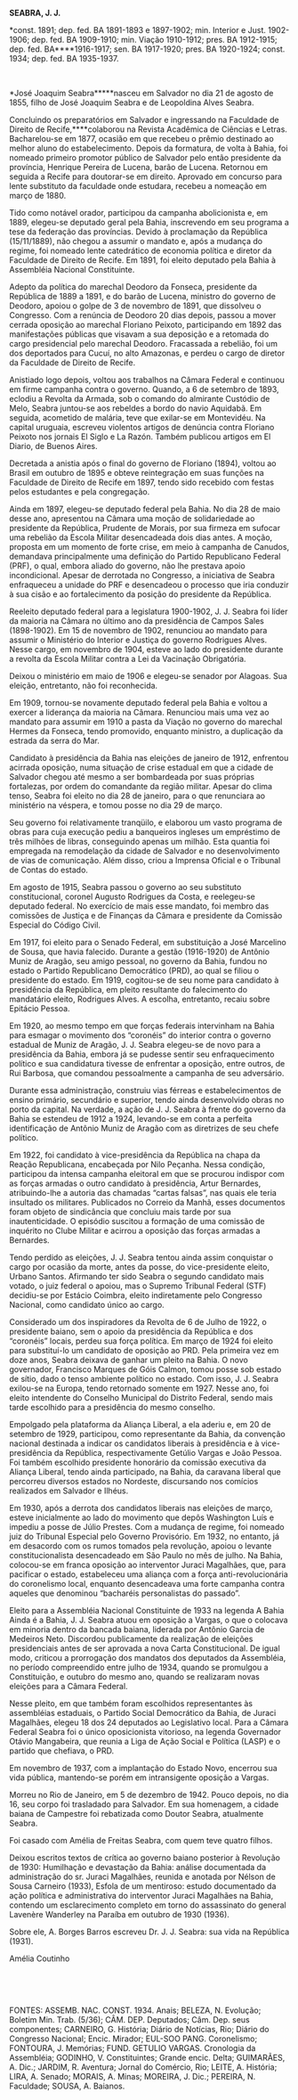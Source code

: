 **SEABRA, J. J.**

\*const. 1891; dep. fed. BA 1891-1893 e 1897-1902; min. Interior e Just.
1902-1906; dep. fed. BA 1909-1910; min. Viação 1910-1912; pres. BA
1912-1915; dep. fed. BA****1916-1917; sen. BA 1917-1920; pres. BA
1920-1924; const. 1934; dep. fed. BA 1935-1937.

 

*José Joaquim Seabra*****nasceu em Salvador no dia 21 de agosto de 1855,
filho de José Joaquim Seabra e de Leopoldina Alves Seabra.

Concluindo os preparatórios em Salvador e ingressando na Faculdade de
Direito de Recife,****colaborou na Revista Acadêmica de Ciências e
Letras. Bacharelou-se em 1877, ocasião em que recebeu o prêmio destinado
ao melhor aluno do estabelecimento. Depois da formatura, de volta à
Bahia, foi nomeado primeiro promotor público de Salvador pelo então
presidente da província, Henrique Pereira de Lucena, barão de Lucena.
Retornou em seguida a Recife para doutorar-se em direito. Aprovado em
concurso para lente substituto da faculdade onde estudara, recebeu a
nomeação em março de 1880.

Tido como notável orador, participou da campanha abolicionista e, em
1889, elegeu-se deputado geral pela Bahia, inscrevendo em seu programa a
tese da federação das províncias. Devido à proclamação da República
(15/11/1889), não chegou a assumir o mandato e, após a mudança do
regime, foi nomeado lente catedrático de economia política e diretor da
Faculdade de Direito de Recife. Em 1891, foi eleito deputado pela Bahia
à Assembléia Nacional Constituinte.

Adepto da política do marechal Deodoro da Fonseca, presidente da
República de 1889 a 1891, e do barão de Lucena, ministro do governo de
Deodoro, apoiou o golpe de 3 de novembro de 1891, que dissolveu o
Congresso. Com a renúncia de Deodoro 20 dias depois, passou a mover
cerrada oposição ao marechal Floriano Peixoto, participando em 1892 das
manifestações públicas que visavam a sua deposição e a retomada do cargo
presidencial pelo marechal Deodoro. Fracassada a rebelião, foi um dos
deportados para Cucuí, no alto Amazonas, e perdeu o cargo de diretor da
Faculdade de Direito de Recife.

Anistiado logo depois, voltou aos trabalhos na Câmara Federal e
continuou em firme campanha contra o governo. Quando, a 6 de setembro de
1893, eclodiu a Revolta da Armada, sob o comando do almirante Custódio
de Melo, Seabra juntou-se aos rebeldes a bordo do navio Aquidabã. Em
seguida, acometido de malária, teve que exilar-se em Montevidéu. Na
capital uruguaia, escreveu violentos artigos de denúncia contra Floriano
Peixoto nos jornais El Siglo e La Razón. Também publicou artigos em El
Diario, de Buenos Aires.

Decretada a anistia após o final do governo de Floriano (1894), voltou
ao Brasil em outubro de 1895 e obteve reintegração em suas funções na
Faculdade de Direito de Recife em 1897, tendo sido recebido com festas
pelos estudantes e pela congregação.

Ainda em 1897, elegeu-se deputado federal pela Bahia. No dia 28 de maio
desse ano, apresentou na Câmara uma moção de solidariedade ao presidente
da República, Prudente de Morais, por sua firmeza em sufocar uma
rebelião da Escola Militar desencadeada dois dias antes. A moção,
proposta em um momento de forte crise, em meio à campanha de Canudos,
demandava principalmente uma definição do Partido Republicano Federal
(PRF), o qual, embora aliado do governo, não lhe prestava apoio
incondicional. Apesar de derrotada no Congresso, a iniciativa de Seabra
enfraqueceu a unidade do PRF e desencadeou o processo que iria conduzir
à sua cisão e ao fortalecimento da posição do presidente da República.

Reeleito deputado federal para a legislatura 1900-1902, J. J. Seabra foi
líder da maioria na Câmara no último ano da presidência de Campos Sales
(1898-1902). Em 15 de novembro de 1902, renunciou ao mandato para
assumir o Ministério do Interior e Justiça do governo Rodrigues Alves.
Nesse cargo, em novembro de 1904, esteve ao lado do presidente durante a
revolta da Escola Militar contra a Lei da Vacinação Obrigatória.

Deixou o ministério em maio de 1906 e elegeu-se senador por Alagoas. Sua
eleição, entretanto, não foi reconhecida.

Em 1909, tornou-se novamente deputado federal pela Bahia e voltou a
exercer a liderança da maioria na Câmara. Renunciou mais uma vez ao
mandato para assumir em 1910 a pasta da Viação no governo do marechal
Hermes da Fonseca, tendo promovido, enquanto ministro, a duplicação da
estrada da serra do Mar.

Candidato à presidência da Bahia nas eleições de janeiro de 1912,
enfrentou acirrada oposição, numa situação de crise estadual em que a
cidade de Salvador chegou até mesmo a ser bombardeada por suas próprias
fortalezas, por ordem do comandante da região militar. Apesar do clima
tenso, Seabra foi eleito no dia 28 de janeiro, para o que renunciara ao
ministério na véspera, e tomou posse no dia 29 de março.

Seu governo foi relativamente tranqüilo, e elaborou um vasto programa de
obras para cuja execução pediu a banqueiros ingleses um empréstimo de
três milhões de libras, conseguindo apenas um milhão. Esta quantia foi
empregada na remodelação da cidade de Salvador e no desenvolvimento de
vias de comunicação. Além disso, criou a Imprensa Oficial e o Tribunal
de Contas do estado.

Em agosto de 1915, Seabra passou o governo ao seu substituto
constitucional, coronel Augusto Rodrigues da Costa, e reelegeu-se
deputado federal. No exercício de mais esse mandato, foi membro das
comissões de Justiça e de Finanças da Câmara e presidente da Comissão
Especial do Código Civil.

Em 1917, foi eleito para o Senado Federal, em substituição a José
Marcelino de Sousa, que havia falecido. Durante a gestão (1916-1920) de
Antônio Muniz de Aragão, seu amigo pessoal, no governo da Bahia, fundou
no estado o Partido Republicano Democrático (PRD), ao qual se filiou o
presidente do estado. Em 1919, cogitou-se de seu nome para candidato à
presidência da República, em pleito resultante do falecimento do
mandatário eleito, Rodrigues Alves. A escolha, entretanto, recaiu sobre
Epitácio Pessoa.

Em 1920, ao mesmo tempo em que forças federais intervinham na Bahia para
esmagar o movimento dos “coronéis” do interior contra o governo estadual
de Muniz de Aragão, J. J. Seabra elegeu-se de novo para a presidência da
Bahia, embora já se pudesse sentir seu enfraquecimento político e sua
candidatura tivesse de enfrentar a oposição, entre outros, de Rui
Barbosa, que comandou pessoalmente a campanha de seu adversário.

Durante essa administração, construiu vias férreas e estabelecimentos de
ensino primário, secundário e superior, tendo ainda desenvolvido obras
no porto da capital. Na verdade, a ação de J. J. Seabra à frente do
governo da Bahia se estendeu de 1912 a 1924, levando-se em conta a
perfeita identificação de Antônio Muniz de Aragão com as diretrizes de
seu chefe político.

Em 1922, foi candidato à vice-presidência da República na chapa da
Reação Republicana, encabeçada por Nilo Peçanha. Nessa condição,
participou da intensa campanha eleitoral em que se procurou indispor com
as forças armadas o outro candidato à presidência, Artur Bernardes,
atribuindo-lhe a autoria das chamadas “cartas falsas”, nas quais ele
teria insultado os militares. Publicados no Correio da Manhã, esses
documentos foram objeto de sindicância que concluiu mais tarde por sua
inautenticidade. O episódio suscitou a formação de uma comissão de
inquérito no Clube Militar e acirrou a oposição das forças armadas a
Bernardes.

Tendo perdido as eleições, J. J. Seabra tentou ainda assim conquistar o
cargo por ocasião da morte, antes da posse, do vice-presidente eleito,
Urbano Santos. Afirmando ter sido Seabra o segundo candidato mais
votado, o juiz federal o apoiou, mas o Supremo Tribunal Federal (STF)
decidiu-se por Estácio Coimbra, eleito indiretamente pelo Congresso
Nacional, como candidato único ao cargo.

Considerado um dos inspiradores da Revolta de 6 de Julho de 1922, o
presidente baiano, sem o apoio da presidência da República e dos
“coronéis” locais, perdeu sua força política. Em março de 1924 foi
eleito para substituí-lo um candidato de oposição ao PRD. Pela primeira
vez em doze anos, Seabra deixava de ganhar um pleito na Bahia. O novo
governador, Francisco Marques de Góis Calmon, tomou posse sob estado de
sítio, dado o tenso ambiente político no estado. Com isso, J. J. Seabra
exilou-se na Europa, tendo retornado somente em 1927. Nesse ano, foi
eleito intendente do Conselho Municipal do Distrito Federal, sendo mais
tarde escolhido para a presidência do mesmo conselho.

Empolgado pela plataforma da Aliança Liberal, a ela aderiu e, em 20 de
setembro de 1929, participou, como representante da Bahia, da convenção
nacional destinada a indicar os candidatos liberais à presidência e à
vice-presidência da República, respectivamente Getúlio Vargas e João
Pessoa. Foi também escolhido presidente honorário da comissão executiva
da Aliança Liberal, tendo ainda participado, na Bahia, da caravana
liberal que percorreu diversos estados no Nordeste, discursando nos
comícios realizados em Salvador e Ilhéus.

Em 1930, após a derrota dos candidatos liberais nas eleições de março,
esteve inicialmente ao lado do movimento que depôs Washington Luís e
impediu a posse de Júlio Prestes. Com a mudança de regime, foi nomeado
juiz do Tribunal Especial pelo Governo Provisório. Em 1932, no entanto,
já em desacordo com os rumos tomados pela revolução, apoiou o levante
constitucionalista desencadeado em São Paulo no mês de julho. Na Bahia,
colocou-se em franca oposição ao interventor Juraci Magalhães, que, para
pacificar o estado, estabeleceu uma aliança com a força
anti-revolucionária do coronelismo local, enquanto desencadeava uma
forte campanha contra aqueles que denominou “bacharéis personalistas do
passado”.

Eleito para a Assembléia Nacional Constituinte de 1933 na legenda A
Bahia Ainda é a Bahia, J. J. Seabra atuou em oposição a Vargas, o que o
colocava em minoria dentro da bancada baiana, liderada por Antônio
Garcia de Medeiros Neto. Discordou publicamente da realização de
eleições presidenciais antes de ser aprovada a nova Carta
Constitucional. De igual modo, criticou a prorrogação dos mandatos dos
deputados da Assembléia, no período compreendido entre julho de 1934,
quando se promulgou a Constituição, e outubro do mesmo ano, quando se
realizaram novas eleições para a Câmara Federal.

Nesse pleito, em que também foram escolhidos representantes às
assembléias estaduais, o Partido Social Democrático da Bahia, de Juraci
Magalhães, elegeu 18 dos 24 deputados ao Legislativo local. Para a
Câmara Federal Seabra foi o único oposicionista vitorioso, na legenda
Governador Otávio Mangabeira, que reunia a Liga de Ação Social e
Política (LASP) e o partido que chefiava, o PRD.

Em novembro de 1937, com a implantação do Estado Novo, encerrou sua vida
pública, mantendo-se porém em intransigente oposição a Vargas.

Morreu no Rio de Janeiro, em 5 de dezembro de 1942. Pouco depois, no dia
16, seu corpo foi trasladado para Salvador. Em sua homenagem, a cidade
baiana de Campestre foi rebatizada como Doutor Seabra, atualmente
Seabra.

Foi casado com Amélia de Freitas Seabra, com quem teve quatro filhos.

Deixou escritos textos de crítica ao governo baiano posterior à
Revolução de 1930: Humilhação e devastação da Bahia: análise documentada
da administração do sr. Juraci Magalhães, reunida e anotada por Nélson
de Sousa Carneiro (1933), Esfola de um mentiroso: estudo documentado da
ação política e administrativa do interventor Juraci Magalhães na Bahia,
contendo um esclarecimento completo em torno do assassinato do general
Lavenère Wanderley na Paraíba em outubro de 1930 (1936).

Sobre ele, A. Borges Barros escreveu Dr. J. J. Seabra: sua vida na
República (1931).

Amélia Coutinho

 

 

FONTES: ASSEMB. NAC. CONST. 1934. Anais; BELEZA, N. Evolução; Boletim
Min. Trab. (5/36); CÂM. DEP. Deputados; Câm. Dep. seus componentes;
CARNEIRO, G. História; Diário de Notícias, Rio; Diário do Congresso
Nacional; Encic. Mirador; EUL-SOO PANG. Coronelismo; FONTOURA, J.
Memórias; FUND. GETULIO VARGAS. Cronologia da Assembléia; GODINHO, V.
Constituintes; Grande encic. Delta; GUIMARÃES, A. Dic.; JARDIM, R.
Aventura; Jornal do Comércio, Rio; LEITE, A. História; LIRA, A. Senado;
MORAIS, A. Minas; MOREIRA, J. Dic.; PEREIRA, N. Faculdade; SOUSA, A.
Baianos.

 
